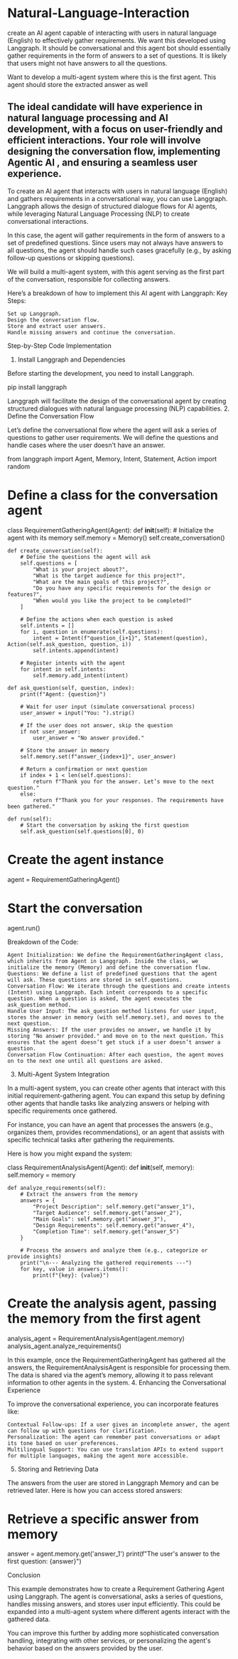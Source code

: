 # Natural-Language-Interaction
create an AI agent capable of interacting with users in natural language (English) to effectively gather requirements. We want this developed using Langgraph. It should be conversational and this agent bot should essentially gather requirements in the form of answers to a set of questions. It is likely that users might not have answers to all the questions.

Want to develop a multi-agent system where this is the first agent. This agent should store the extracted answer as well

The ideal candidate will have experience in natural language processing and AI development, with a focus on user-friendly and efficient interactions. Your role will involve designing the conversation flow, implementing Agentic AI , and ensuring a seamless user experience.
-----
To create an AI agent that interacts with users in natural language (English) and gathers requirements in a conversational way, you can use Langgraph. Langgraph allows the design of structured dialogue flows for AI agents, while leveraging Natural Language Processing (NLP) to create conversational interactions.

In this case, the agent will gather requirements in the form of answers to a set of predefined questions. Since users may not always have answers to all questions, the agent should handle such cases gracefully (e.g., by asking follow-up questions or skipping questions).

We will build a multi-agent system, with this agent serving as the first part of the conversation, responsible for collecting answers.

Here’s a breakdown of how to implement this AI agent with Langgraph:
Key Steps:

    Set up Langgraph.
    Design the conversation flow.
    Store and extract user answers.
    Handle missing answers and continue the conversation.

Step-by-Step Code Implementation
1. Install Langgraph and Dependencies

Before starting the development, you need to install Langgraph.

pip install langgraph

Langgraph will facilitate the design of the conversational agent by creating structured dialogues with natural language processing (NLP) capabilities.
2. Define the Conversation Flow

Let’s define the conversational flow where the agent will ask a series of questions to gather user requirements. We will define the questions and handle cases where the user doesn't have an answer.

from langgraph import Agent, Memory, Intent, Statement, Action
import random

# Define a class for the conversation agent
class RequirementGatheringAgent(Agent):
    def __init__(self):
        # Initialize the agent with its memory
        self.memory = Memory()
        self.create_conversation()

    def create_conversation(self):
        # Define the questions the agent will ask
        self.questions = [
            "What is your project about?",
            "What is the target audience for this project?",
            "What are the main goals of this project?",
            "Do you have any specific requirements for the design or features?",
            "When would you like the project to be completed?"
        ]
        
        # Define the actions when each question is asked
        self.intents = []
        for i, question in enumerate(self.questions):
            intent = Intent(f"question_{i+1}", Statement(question), Action(self.ask_question, question, i))
            self.intents.append(intent)

        # Register intents with the agent
        for intent in self.intents:
            self.memory.add_intent(intent)
    
    def ask_question(self, question, index):
        print(f"Agent: {question}")
        
        # Wait for user input (simulate conversational process)
        user_answer = input("You: ").strip()
        
        # If the user does not answer, skip the question
        if not user_answer:
            user_answer = "No answer provided."

        # Store the answer in memory
        self.memory.set(f"answer_{index+1}", user_answer)

        # Return a confirmation or next question
        if index + 1 < len(self.questions):
            return f"Thank you for the answer. Let’s move to the next question."
        else:
            return f"Thank you for your responses. The requirements have been gathered."

    def run(self):
        # Start the conversation by asking the first question
        self.ask_question(self.questions[0], 0)


# Create the agent instance
agent = RequirementGatheringAgent()

# Start the conversation
agent.run()

Breakdown of the Code:

    Agent Initialization: We define the RequirementGatheringAgent class, which inherits from Agent in Langgraph. Inside the class, we initialize the memory (Memory) and define the conversation flow.
    Questions: We define a list of predefined questions that the agent will ask. These questions are stored in self.questions.
    Conversation Flow: We iterate through the questions and create intents (Intent) using Langgraph. Each intent corresponds to a specific question. When a question is asked, the agent executes the ask_question method.
    Handle User Input: The ask_question method listens for user input, stores the answer in memory (with self.memory.set), and moves to the next question.
    Missing Answers: If the user provides no answer, we handle it by storing "No answer provided." and move on to the next question. This ensures that the agent doesn’t get stuck if a user doesn’t answer a question.
    Conversation Flow Continuation: After each question, the agent moves on to the next one until all questions are asked.

3. Multi-Agent System Integration

In a multi-agent system, you can create other agents that interact with this initial requirement-gathering agent. You can expand this setup by defining other agents that handle tasks like analyzing answers or helping with specific requirements once gathered.

For instance, you can have an agent that processes the answers (e.g., organizes them, provides recommendations), or an agent that assists with specific technical tasks after gathering the requirements.

Here is how you might expand the system:

class RequirementAnalysisAgent(Agent):
    def __init__(self, memory):
        self.memory = memory

    def analyze_requirements(self):
        # Extract the answers from the memory
        answers = {
            "Project Description": self.memory.get("answer_1"),
            "Target Audience": self.memory.get("answer_2"),
            "Main Goals": self.memory.get("answer_3"),
            "Design Requirements": self.memory.get("answer_4"),
            "Completion Time": self.memory.get("answer_5")
        }
        
        # Process the answers and analyze them (e.g., categorize or provide insights)
        print("\n--- Analyzing the gathered requirements ---")
        for key, value in answers.items():
            print(f"{key}: {value}")

# Create the analysis agent, passing the memory from the first agent
analysis_agent = RequirementAnalysisAgent(agent.memory)
analysis_agent.analyze_requirements()

In this example, once the RequirementGatheringAgent has gathered all the answers, the RequirementAnalysisAgent is responsible for processing them. The data is shared via the agent’s memory, allowing it to pass relevant information to other agents in the system.
4. Enhancing the Conversational Experience

To improve the conversational experience, you can incorporate features like:

    Contextual Follow-ups: If a user gives an incomplete answer, the agent can follow up with questions for clarification.
    Personalization: The agent can remember past conversations or adapt its tone based on user preferences.
    Multilingual Support: You can use translation APIs to extend support for multiple languages, making the agent more accessible.

5. Storing and Retrieving Data

The answers from the user are stored in Langgraph Memory and can be retrieved later. Here is how you can access stored answers:

# Retrieve a specific answer from memory
answer = agent.memory.get('answer_1')
print(f"The user's answer to the first question: {answer}")

Conclusion

This example demonstrates how to create a Requirement Gathering Agent using Langgraph. The agent is conversational, asks a series of questions, handles missing answers, and stores user input efficiently. This could be expanded into a multi-agent system where different agents interact with the gathered data.

You can improve this further by adding more sophisticated conversation handling, integrating with other services, or personalizing the agent's behavior based on the answers provided by the user.
